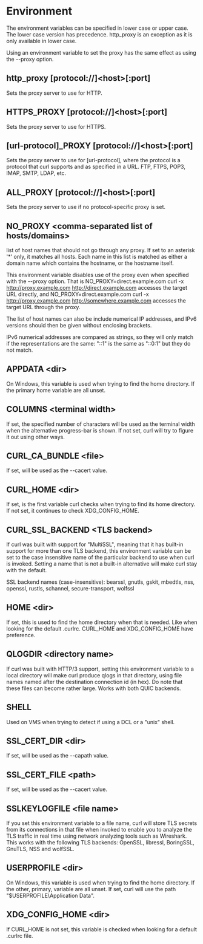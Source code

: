 # Environment

The environment variables can be specified in lower case or upper case. The lower case version has precedence. http_proxy is an exception as it is only available in lower case.

Using an environment variable to set the proxy has the same effect as using the --proxy option.

## http_proxy [protocol://]\<host>[:port]

Sets the proxy server to use for HTTP.

## HTTPS_PROXY [protocol://]\<host>[:port]

Sets the proxy server to use for HTTPS.

## [url-protocol]_PROXY [protocol://]\<host>[:port]

Sets the proxy server to use for [url-protocol], where the protocol is a protocol that curl supports and as specified in a URL. FTP, FTPS, POP3, IMAP, SMTP, LDAP, etc.

## ALL_PROXY [protocol://]\<host>[:port]

Sets the proxy server to use if no protocol-specific proxy is set.

## NO_PROXY \<comma-separated list of hosts/domains>

list of host names that should not go through any proxy. If set to an asterisk '*' only, it matches all hosts. Each name in this list is matched as either a domain name which contains the hostname, or the hostname itself.

This environment variable disables use of the proxy even when specified with the --proxy option. That is NO_PROXY=direct.example.com curl -x http://proxy.example.com http://direct.example.com accesses the target URL directly, and NO_PROXY=direct.example.com curl -x http://proxy.example.com http://somewhere.example.com accesses the target URL through the proxy.

The list of host names can also be include numerical IP addresses, and IPv6 versions should then be given without enclosing brackets.

IPv6 numerical addresses are compared as strings, so they will only match if the representations are the same: "::1" is the same as "::0:1" but they do not match.

## APPDATA \<dir>

On Windows, this variable is used when trying to find the home directory. If the primary home variable are all unset.

## COLUMNS \<terminal width>

If set, the specified number of characters will be used as the terminal width when the alternative progress-bar is shown. If not set, curl will try to figure it out using other ways.

## CURL_CA_BUNDLE \<file>

If set, will be used as the --cacert value.

## CURL_HOME \<dir>

If set, is the first variable curl checks when trying to find its home directory. If not set, it continues to check XDG_CONFIG_HOME.

## CURL_SSL_BACKEND \<TLS backend>

If curl was built with support for "MultiSSL", meaning that it has built-in support for more than one TLS backend, this environment variable can be set to the case insensitive name of the particular backend to use when curl is invoked. Setting a name that is not a built-in alternative will make curl stay with the default.

SSL backend names (case-insensitive): bearssl, gnutls, gskit, mbedtls, nss, openssl, rustls, schannel, secure-transport, wolfssl

## HOME \<dir>

If set, this is used to find the home directory when that is needed. Like when looking for the default .curlrc. CURL_HOME and XDG_CONFIG_HOME have preference.

## QLOGDIR \<directory name>

If curl was built with HTTP/3 support, setting this environment variable to a local directory will make curl produce qlogs in that directory, using file names named after the destination connection id (in hex). Do note that these files can become rather large. Works with both QUIC backends.

## SHELL

Used on VMS when trying to detect if using a DCL or a "unix" shell.

## SSL_CERT_DIR \<dir>

If set, will be used as the --capath value.

## SSL_CERT_FILE \<path>

If set, will be used as the --cacert value.

## SSLKEYLOGFILE \<file name>

If you set this environment variable to a file name, curl will store TLS secrets from its connections in that file when invoked to enable you to analyze the TLS traffic in real time using network analyzing tools such as Wireshark. This works with the following TLS backends: OpenSSL, libressl, BoringSSL, GnuTLS, NSS and wolfSSL.

## USERPROFILE \<dir>

On Windows, this variable is used when trying to find the home directory. If the other, primary, variable are all unset. If set, curl will use the path "$USERPROFILE\Application Data".

## XDG_CONFIG_HOME \<dir>

If CURL_HOME is not set, this variable is checked when looking for a default .curlrc file.

